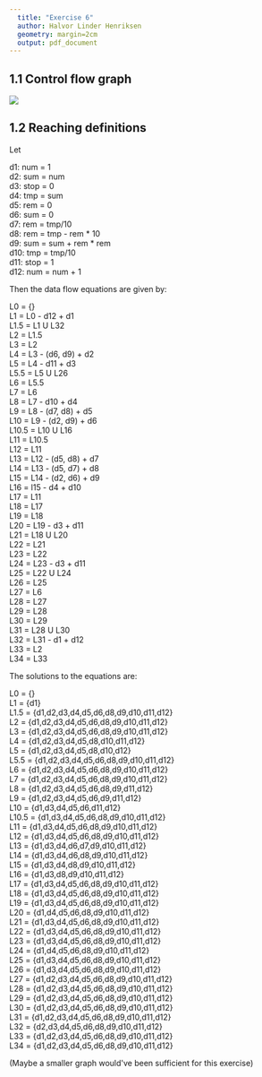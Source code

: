 ```yaml
---
  title: "Exercise 6"
  author: Halvor Linder Henriksen
  geometry: margin=2cm
  output: pdf_document
---
```


## 1.1 Control flow graph  
![](graph.svg)  

## 1.2 Reaching definitions  

Let  

d1: num = 1  
d2: sum = num  
d3: stop = 0  
d4: tmp = sum  
d5: rem = 0  
d6: sum = 0  
d7: rem = tmp/10  
d8: rem = tmp - rem * 10  
d9: sum = sum + rem * rem  
d10: tmp = tmp/10  
d11: stop = 1  
d12: num = num + 1  

Then the data flow equations are given by:  

L0 = {}  
L1 = L0 - d12 + d1  
L1.5 = L1 U L32  
L2 = L1.5   
L3 = L2  
L4 = L3 - (d6, d9) + d2  
L5 = L4 - d11 + d3  
L5.5 = L5 U L26  
L6 = L5.5  
L7 = L6  
L8 = L7 - d10 + d4  
L9 = L8 - (d7, d8) + d5  
L10 = L9 - (d2, d9) + d6  
L10.5 = L10 U L16  
L11 = L10.5  
L12 = L11  
L13 = L12 - (d5, d8) + d7  
L14 = L13 - (d5, d7) + d8  
L15 = L14 - (d2, d6) + d9  
L16 = l15 - d4 + d10  
L17 = L11  
L18 = L17  
L19 = L18  
L20 = L19 - d3 + d11  
L21 = L18 U L20  
L22 = L21  
L23 = L22  
L24 = L23 - d3 + d11  
L25 = L22 U L24  
L26 = L25  
L27 = L6  
L28 = L27  
L29 = L28  
L30 = L29  
L31 = L28 U L30  
L32 = L31 - d1 + d12  
L33 = L2  
L34 = L33  

The solutions to the equations are:

L0    = {}  
L1    = {d1}  
L1.5  = {d1,d2,d3,d4,d5,d6,d8,d9,d10,d11,d12}  
L2    = {d1,d2,d3,d4,d5,d6,d8,d9,d10,d11,d12}  
L3    = {d1,d2,d3,d4,d5,d6,d8,d9,d10,d11,d12}  
L4    = {d1,d2,d3,d4,d5,d8,d10,d11,d12}  
L5    = {d1,d2,d3,d4,d5,d8,d10,d12}  
L5.5  = {d1,d2,d3,d4,d5,d6,d8,d9,d10,d11,d12}  
L6    = {d1,d2,d3,d4,d5,d6,d8,d9,d10,d11,d12}  
L7    = {d1,d2,d3,d4,d5,d6,d8,d9,d10,d11,d12}  
L8    = {d1,d2,d3,d4,d5,d6,d8,d9,d11,d12}  
L9    = {d1,d2,d3,d4,d5,d6,d9,d11,d12}  
L10   = {d1,d3,d4,d5,d6,d11,d12}  
L10.5 = {d1,d3,d4,d5,d6,d8,d9,d10,d11,d12}  
L11   = {d1,d3,d4,d5,d6,d8,d9,d10,d11,d12}  
L12   = {d1,d3,d4,d5,d6,d8,d9,d10,d11,d12}  
L13   = {d1,d3,d4,d6,d7,d9,d10,d11,d12}  
L14   = {d1,d3,d4,d6,d8,d9,d10,d11,d12}  
L15   = {d1,d3,d4,d8,d9,d10,d11,d12}  
L16   = {d1,d3,d8,d9,d10,d11,d12}  
L17   = {d1,d3,d4,d5,d6,d8,d9,d10,d11,d12}  
L18   = {d1,d3,d4,d5,d6,d8,d9,d10,d11,d12}  
L19   = {d1,d3,d4,d5,d6,d8,d9,d10,d11,d12}  
L20   = {d1,d4,d5,d6,d8,d9,d10,d11,d12}  
L21   = {d1,d3,d4,d5,d6,d8,d9,d10,d11,d12}  
L22   = {d1,d3,d4,d5,d6,d8,d9,d10,d11,d12}  
L23   = {d1,d3,d4,d5,d6,d8,d9,d10,d11,d12}  
L24   = {d1,d4,d5,d6,d8,d9,d10,d11,d12}  
L25   = {d1,d3,d4,d5,d6,d8,d9,d10,d11,d12}  
L26   = {d1,d3,d4,d5,d6,d8,d9,d10,d11,d12}  
L27   = {d1,d2,d3,d4,d5,d6,d8,d9,d10,d11,d12}  
L28   = {d1,d2,d3,d4,d5,d6,d8,d9,d10,d11,d12}  
L29   = {d1,d2,d3,d4,d5,d6,d8,d9,d10,d11,d12}  
L30   = {d1,d2,d3,d4,d5,d6,d8,d9,d10,d11,d12}  
L31   = {d1,d2,d3,d4,d5,d6,d8,d9,d10,d11,d12}  
L32   = {d2,d3,d4,d5,d6,d8,d9,d10,d11,d12}  
L33   = {d1,d2,d3,d4,d5,d6,d8,d9,d10,d11,d12}  
L34   = {d1,d2,d3,d4,d5,d6,d8,d9,d10,d11,d12}  

(Maybe a smaller graph would've been sufficient for this exercise)